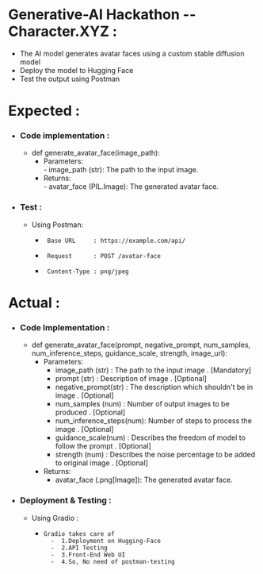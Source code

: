 # Generative-AI Hackathon -- Character.XYZ :

-    The AI model generates avatar faces using a custom stable diffusion model
-    Deploy the model to Hugging Face
-    Test the output using Postman

# Expected :
 - ### Code implementation  :

    -    def generate_avatar_face(image_path):<br>
         -    Parameters:<br>
                   -    image_path (str): The path to the input image.<br>
         -    Returns:<br>
                  -   avatar_face (PIL.Image): The generated avatar face.<br>

-  ### Test :<br>
    - Using Postman:
        -      Base URL     : https://example.com/api/
        -      Request      : POST /avatar-face
        -      Content-Type : png/jpeg

#  Actual :
 - ### Code Implementation  :

    -    def generate_avatar_face(prompt, negative_prompt, num_samples, num_inference_steps, guidance_scale, strength, image_url):<br>
         -    Parameters:<br>
                 -    image_path    (str)     : The path to the input image . [Mandatory]<br>
                 -    prompt        (str)     : Description of image . [Optional]<br>
                 -    negative_prompt(str)    : The description which shouldn't be in image . [Optional]<br>
                 -    num_samples   (num)     : Number of output images to be produced . [Optional]<br>
                 -    num_inference_steps(num): Number of steps to process the image . [Optional]<br>
                 -    guidance_scale(num)     : Describes the freedom of model to follow the prompt . [Optional]<br>
                 -    strength      (num)     : Describes the noise percentage to be added to original image . [Optional]<br>
          -   Returns:<br>
                 -   avatar_face (.png[Image]): The generated avatar face.<br>


 - ###  Deployment & Testing :
      -    Using Gradio :
              -     Gradio takes care of
                      -  1.Deployment on Hugging-Face
                      -  2.API Testing
                      -  3.Front-End Web UI
                      -  4.So, No need of postman-testing

